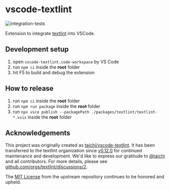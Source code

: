 # vscode-textlint

![integration-tests](https://github.com/textlint/vscode-textlint/actions/workflows/integration-tests.yaml/badge.svg)

Extension to integrate [textlint](https://textlint.github.io/) into VSCode.

## Development setup

1. open `vscode-textlint.code-workspace` by VS Code
2. run `npm ci` inside the **root** folder
3. hit F5 to build and debug the extension

## How to release

1. run `npm ci` inside the **root** folder
2. run `npm run package` inside the **root** folder
3. run `npx vsce publish --packagePath ./packages/textlint/textlint-*.vsix` inside the **root** folder

## Acknowledgements

This project was originally created as [taichi/vscode-textlint](https://github.com/taichi/vscode-textlint). It has been transferred to the textlint organization since [v0.12.0](https://github.com/textlint/vscode-textlint/releases/tag/v0.12.0) for continued maintenance and development. We'd like to express our gratitude to [@taichi](https://github.com/taichi) and all contributors. For more details, please see [github.com/orgs/textlint/discussions/2](https://github.com/orgs/textlint/discussions/2).

The [MIT License](LICENSE) from the upstream repository continues to be honored and upheld.
